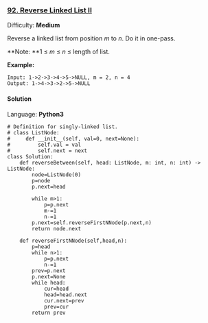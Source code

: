 ### [92\. Reverse Linked List II](https://leetcode.com/problems/reverse-linked-list-ii/)

Difficulty: **Medium**


Reverse a linked list from position _m_ to _n_. Do it in one-pass.

**Note: **1 ≤ _m_ ≤ _n_ ≤ length of list.

**Example:**

```
Input: 1->2->3->4->5->NULL, m = 2, n = 4
Output: 1->4->3->2->5->NULL
```


#### Solution

Language: **Python3**

```python3
# Definition for singly-linked list.
# class ListNode:
#     def __init__(self, val=0, next=None):
#         self.val = val
#         self.next = next
class Solution:
    def reverseBetween(self, head: ListNode, m: int, n: int) -> ListNode:
        node=ListNode(0)
        p=node
        p.next=head
        
        while m>1:
            p=p.next
            m-=1
            n-=1
        p.next=self.reverseFirstNNode(p.next,n)
        return node.next
    
    def reverseFirstNNode(self,head,n):
        p=head
        while n>1:
            p=p.next
            n-=1
        prev=p.next
        p.next=None
        while head:
            cur=head
            head=head.next
            cur.next=prev
            prev=cur
        return prev
```